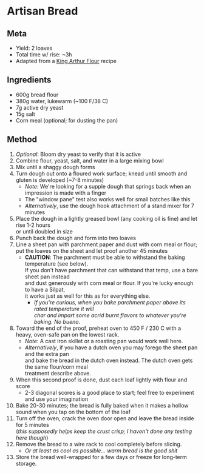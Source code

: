 # Artisan Bread

## Meta
* Yield: 2 loaves
* Total time w/ rise: ~3h
* Adapted from a [King Arthur Flour](https://www.kingarthurbaking.com/recipes/the-easiest-loaf-of-bread-youll-ever-bake-recipe) recipe

## Ingredients
* 600g bread flour
* 380g water, lukewarm (~100 F/38 C)
* 7g active dry yeast
* 15g salt
* Corn meal (optional; for dusting the pan)

## Method
1. *Optional*: Bloom dry yeast to verify that it is active
1. Combine flour, yeast, salt, and water in a large mixing bowl
1. Mix until a shaggy dough forms
1. Turn dough out onto a floured work surface; knead until smooth and gluten is developed (~7-8 minutes)
    * *Note*: We're looking for a supple dough that springs back when an impression is made with a finger
    * The "window pane" test also works well for small batches like this
    * *Alternatively*, use the dough hook attachment of a stand mixer for 7 minutes
1. Place the dough in a lightly greased bowl (any cooking oil is fine) and let rise 1-2 hours\
    or until doubled in size
1. Punch back the dough and form into two loaves
1. Line a sheet pan with parchment paper and dust with corn meal or flour;\
    put the loaves on the sheet and let proof another 45 minutes
    * **CAUTION**: The parchment must be able to withstand the baking temperature (see below).\
        If you don't have parchment that can withstand that temp, use a bare sheet pan instead\
        and dust generously with corn meal or flour. If you're lucky enough to have a Silpat,\
        it works just as well for this as for everything else.
        * *If you're curious, when you bake parchment paper above its rated temperature it will*\
            *char and impart some acrid burnt flavors to whatever you're baking. No bueno.*
1. Toward the end of the proof, preheat oven to 450 F / 230 C with a heavy, oven-safe pan on the lowest rack.
    * *Note*: A cast iron skillet or a roasting pan would work well here.
    * *Alternatively*, if you have a dutch oven you may forego the sheet pan and the extra pan\
        and bake the bread in the dutch oven instead. The dutch oven gets the same flour/corn meal\
        treatment describe above.
1. When this second proof is done, dust each loaf lightly with flour and score
    * 2-3 diagonal scores is a good place to start; feel free to experiment and use your imagination
1. Bake 20-30 minutes; the bread is fully baked when it makes a hollow sound when you tap on the bottom of the loaf
1. Turn off the oven, crack the oven door open and leave the bread inside for 5 minutes\
    (*this supposedly helps keep the crust crisp; I haven't done any testing here though*)
1. Remove the bread to a wire rack to cool completely before slicing.
    * *Or at least as cool as possible... warm bread is the good shit*
1. Store the bread well-wrapped for a few days or freeze for long-term storage.

